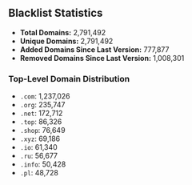 ## Blacklist Statistics

- **Total Domains:** 2,791,492
- **Unique Domains:** 2,791,492
- **Added Domains Since Last Version:** 777,877
- **Removed Domains Since Last Version:** 1,008,301

### Top-Level Domain Distribution

-  `.com`: 1,237,026
-  `.org`: 235,747
-  `.net`: 172,712
-  `.top`: 86,326
-  `.shop`: 76,649
-  `.xyz`: 69,186
-  `.io`: 61,340
-  `.ru`: 56,677
-  `.info`: 50,428
-  `.pl`: 48,728
